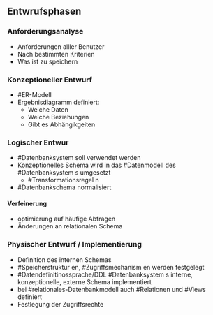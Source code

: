 ## Entwrufsphasen

### Anforderungsanalyse
- Anforderungen alller Benutzer
- Nach bestimmten Kriterien
- Was ist zu speichern
### Konzeptioneller Entwurf
- #ER-Modell 
- Ergebnisdiagramm definiert:
	- Welche Daten
	- Welche Beziehungen
	- Gibt es Abhängikgeiten

### Logischer Entwur
- #Datenbanksystem soll verwendet werden
- Konzeptionelles Schema wird in das #Datenmodell des #Datenbanksystem s umgesetzt
	- #Transformationsregel n
- #Datenbankschema normalisiert

#### Verfeinerung
- optimierung auf häufige Abfragen
- Änderungen an relationalen Schema

### Physischer Entwurf  / Implementierung
- Definition des internen Schemas
- #Speicherstruktur en, #Zugriffsmechanism en werden festgelegt
- #Datendefinitinossprache/DDL #Datenbanksystem s interne, konzeptionelle, externe Schema implementiert
- bei #relationales-Datenbankmodell auch #Relationen und #Views definiert
- Festlegung der Zugriffsrechte